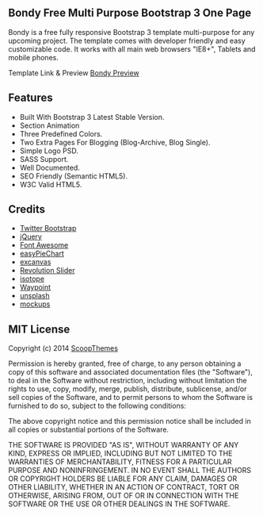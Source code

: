 ## Bondy Free Multi Purpose Bootstrap 3 One Page

Bondy is a free fully responsive Bootstrap 3 template multi-purpose for any upcoming project. 
The template comes with developer friendly and easy customizable code. It works with all main web browsers "IE8+", Tablets and mobile phones.

Template Link & Preview [Bondy Preview](http://www.scoopthemes.com/templates/Bondy-Theme/)

## Features

+ Built With Bootstrap 3 Latest Stable Version.
+ Section Animation
+ Three Predefined Colors.
+ Two Extra Pages For Blogging (Blog-Archive, Blog Single).
+ Simple Logo PSD.
+ SASS Support.
+ Well Documented.
+ SEO Friendly (Semantic HTML5).
+ W3C Valid HTML5.

## Credits

+ [Twitter Bootstrap](http://www.getbootstrap.com)
+ [jQuery](http://jquery.com)
+ [Font Awesome](http://fortawesome.github.io/Font-Awesome)
+ [easyPieChart](https://github.com/rendro/easy-pie-chart)
+ [excanvas](https://code.google.com/p/explorercanvas/)
+ [Revolution Slider](http://www.themepunch.com/codecanyon/revolution)
+ [isotope](http://isotope.metafizzy.co/)
+ [Waypoint](https://github.com/imakewebthings/jquery-waypoints)
+ [unsplash](https://unsplash.com/)
+ [mockups](http://freebbble.com/)

## MIT License

Copyright (c) 2014 [ScoopThemes](http://www.scoopthemes.com)

Permission is hereby granted, free of charge, to any person obtaining a copy of this software and associated documentation files (the "Software"), to deal in the Software without restriction, including without limitation the rights to use, copy, modify, merge, publish, distribute, sublicense, and/or sell copies of the Software, and to permit persons to whom the Software is furnished to do so, subject to the following conditions:

The above copyright notice and this permission notice shall be included in all copies or substantial portions of the Software.

THE SOFTWARE IS PROVIDED "AS IS", WITHOUT WARRANTY OF ANY KIND, EXPRESS OR IMPLIED, INCLUDING BUT NOT LIMITED TO THE WARRANTIES OF MERCHANTABILITY, FITNESS FOR A PARTICULAR PURPOSE AND NONINFRINGEMENT. IN NO EVENT SHALL THE AUTHORS OR COPYRIGHT HOLDERS BE LIABLE FOR ANY CLAIM, DAMAGES OR OTHER LIABILITY, WHETHER IN AN ACTION OF CONTRACT, TORT OR OTHERWISE, ARISING FROM, OUT OF OR IN CONNECTION WITH THE SOFTWARE OR THE USE OR OTHER DEALINGS IN THE SOFTWARE.
